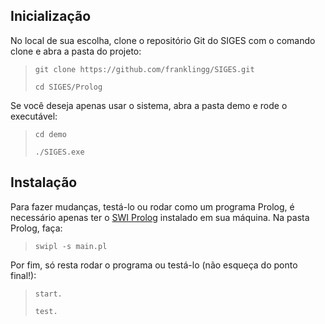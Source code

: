 ## Inicialização
No local de sua escolha, clone o repositório Git do SIGES com o comando clone e abra a pasta do projeto:
> `git clone https://github.com/franklingg/SIGES.git`
>
>`cd SIGES/Prolog`
>
Se você deseja apenas usar o sistema, abra a pasta demo e rode o executável:
> `cd demo`
>
> `./SIGES.exe`

## Instalação
Para fazer mudanças, testá-lo ou rodar como um programa Prolog, é necessário apenas ter o [SWI Prolog](https://www.swi-prolog.org) instalado em sua máquina.
Na pasta Prolog, faça:
> `swipl -s main.pl`
> 


Por fim, só resta rodar o programa ou testá-lo (não esqueça do ponto final!):
> `start.`
> 
> `test.`
>
<!--
 ## Demonstração
 A [demonstração em vídeo](https://www.youtube.com/watch?v=SQXOwC9G9Ho) do sistema, provê detalhamento da explicação de cada função do SIGES.
-->
